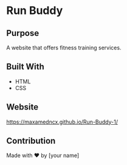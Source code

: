 # Run Buddy

## Purpose
A website that offers fitness training services.

## Built With
* HTML
* CSS

## Website
https://maxamedncx.github.io/Run-Buddy-1/

## Contribution
Made with ❤️ by [your name]
